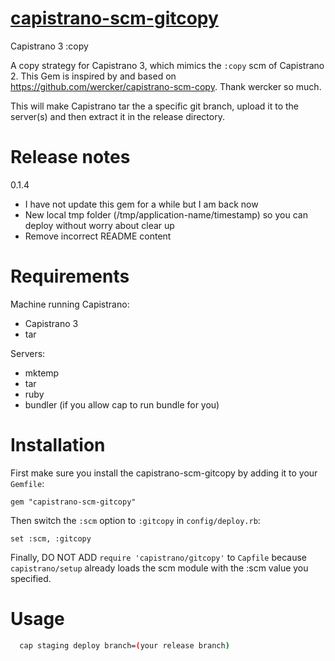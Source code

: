 [  capistrano-scm-gitcopy ](https://github.com/xuwupeng2000/capsitrano-scm-gitcopy)
===================

Capistrano 3 :copy

A copy strategy for Capistrano 3, which mimics the `:copy` scm of Capistrano 2.
This Gem is inspired by and based on https://github.com/wercker/capistrano-scm-copy.
Thank wercker so much.

This will make Capistrano tar the a specific git branch, upload it to the server(s) and then extract it in the release directory.

Release notes
============
0.1.4
- I have not update this gem for a while but I am back now
- New local tmp folder (/tmp/application-name/timestamp) so you can deploy without worry about clear up
- Remove incorrect README content

Requirements
============

Machine running Capistrano:

- Capistrano 3
- tar

Servers:

- mktemp
- tar
- ruby
- bundler (if you allow cap to run bundle for you)

Installation
============

First make sure you install the capistrano-scm-gitcopy by adding it to your `Gemfile`:

    gem "capistrano-scm-gitcopy"

Then switch the `:scm` option to `:gitcopy` in `config/deploy.rb`:

    set :scm, :gitcopy

Finally, DO NOT ADD `require 'capistrano/gitcopy'` to `Capfile` because `capistrano/setup` already loads the scm module with the :scm value you specified.


Usage
============

```bash
  cap staging deploy branch=(your release branch)
  ```
